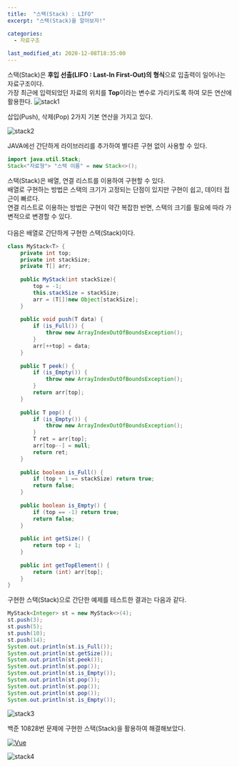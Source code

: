 ```yaml
---
title:  "스택(Stack) : LIFO"
excerpt: "스택(Stack)을 알아보자!"

categories:
  - 자료구조
  
last_modified_at: 2020-12-08T18:35:00
---
```


스택(Stack)은 **후입 선출(LIFO : Last-In First-Out)의 형식**으로  입출력이 일어나는 자료구조이다.   
가장 최근에 입력되었던 자료의 위치를 **Top**이라는 변수로 가리키도록 하여 모든 연산에 활용한다.
![stack1](https://user-images.githubusercontent.com/53072057/101342187-8cfc7480-38c5-11eb-9924-a0999c25b5c7.JPG)

삽입(Push), 삭제(Pop) 2가지 기본 연산을 가지고 있다.

![stack2](https://user-images.githubusercontent.com/53072057/101342251-a43b6200-38c5-11eb-9d4d-8369f690bb59.JPG)

JAVA에선 간단하게 라이브러리를 추가하여 별다른 구현 없이 사용할 수 있다.

```java
import java.util.Stack; 
Stack<"자료형"> "스택 이름" = new Stack<>();
```

스택(Stack)은 배열, 연결 리스트를 이용하여 구현할 수 있다.   
배열로 구현하는 방법은 스택의 크기가 고정되는 단점이 있지만 구현이 쉽고, 데이터 접근이 빠르다.   
연결 리스트로 이용하는 방법은 구현이 약간 복잡한 반면, 스택의 크기를 필요에 따라 가변적으로 변경할 수 있다.   
​   
다음은 배열로 간단하게 구현한 스택(Stack)이다.

```java
class MyStack<T> {
	private int top;
	private int stackSize;
	private T[] arr;
	
	public MyStack(int stackSize){
		top = -1;
		this.stackSize = stackSize;
		arr = (T[])new Object[stackSize];
	}
	
	public void push(T data) {
		if (is_Full()) {
			throw new ArrayIndexOutOfBoundsException();
		}
		arr[++top] = data;
	}
	
	public T peek() {
		if (is_Empty()) {
			throw new ArrayIndexOutOfBoundsException();
		}
		return arr[top];
	}
	
	public T pop() {
		if (is_Empty()) {
			throw new ArrayIndexOutOfBoundsException();
		}
		T ret = arr[top];
        arr[top--] = null;
		return ret;
	}
	
	public boolean is_Full() {
		if (top + 1 == stackSize) return true;
		return false;
	}
	
	public boolean is_Empty() {
		if (top == -1) return true;
		return false;
	}
	
	public int getSize() {
		return top + 1;
	}
	
	public int getTopElement() {
		return (int) arr[top];
	}
}
```

구현한 스택(Stack)으로 간단한 예제를 테스트한 결과는 다음과 같다.

```java
MyStack<Integer> st = new MyStack<>(4);
st.push(3);
st.push(5);
st.push(10);
st.push(14);
System.out.println(st.is_Full());
System.out.println(st.getSize());
System.out.println(st.peek());
System.out.println(st.pop());
System.out.println(st.is_Empty());
System.out.println(st.pop());
System.out.println(st.pop());
System.out.println(st.pop());
System.out.println(st.is_Empty());
```

![stack3](https://user-images.githubusercontent.com/53072057/101342256-a56c8f00-38c5-11eb-9231-1956ff47f009.JPG)

백준 10828번 문제에 구현한 스택(Stack)을 활용하여 해결해보았다.

[![Vue](https://user-images.githubusercontent.com/53072057/101342261-a6052580-38c5-11eb-85d9-4327aaa1b0c5.JPG)](https://www.acmicpc.net/problem/10828)     
  
![stack4](https://user-images.githubusercontent.com/53072057/101342259-a6052580-38c5-11eb-99b5-0d932236c09b.JPG)